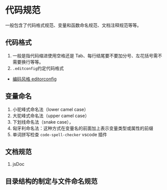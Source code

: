 # 代码规范
一般包含了代码格式规范、变量和函数命名规范、文档注释规范等等。 

## 代码格式
1. 一般是指代码缩进使用空格还是 Tab、每行结尾要不要加分号、左花括号需不需要换行等等。
2. `.editconfig`约定代码格式

- [编码风格 editorconfig](https://editorconfig.org/)


## 变量命名
1. 小驼峰式命名法（lower camel case）
2. 大驼峰式命名法（upper camel case）
3. 下划线命名法（snake case），
4. 匈牙利命名法：这种方式在变量名的前面加上表示变量类型或属性的前缀
5. 单词拼写检查 `code-spell-checker` vscode 插件


## 文档规范
1. jsDoc


## 目录结构的制定与文件命名规范

